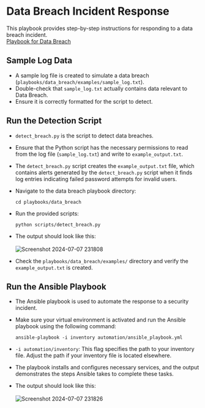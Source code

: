 # Data Breach Incident Response

This playbook provides step-by-step instructions for responding to a data breach incident.<br>
<a href="https://github.com/MenakaGodakanda/Security-Incident-Response-Playbooks/blob/main/playbooks/data_breach/playbook.md">Playbook for Data Breach</a>

## Sample Log Data

- A sample log file is created to simulate a data breach (`playbooks/data_breach/examples/sample_log.txt`).
- Double-check that `sample_log.txt` actually contains data relevant to Data Breach.
- Ensure it is correctly formatted for the script to detect.

## Run the Detection Script

- `detect_breach.py` is the script to detect data breaches.
- Ensure that the Python script has the necessary permissions to read from the log file (`sample_log.txt`) and write to `example_output.txt`.
- The `detect_breach.py` script creates the `example_output.txt` file, which contains alerts generated by the `detect_breach.py` script when it finds log entries indicating failed password attempts for invalid users.
- Navigate to the data breach playbook directory:
    ```
    cd playbooks/data_breach
    ```
- Run the provided scripts:
    ```
    python scripts/detect_breach.py
    ```
- The output should look like this:<br><br>
    ![Screenshot 2024-07-07 231808](https://github.com/MenakaGodakanda/Security-Incident-Response-Playbooks/assets/156875412/c887b8bd-2715-4207-ad61-6fc185b59261)

- Check the `playbooks/data_breach/examples/` directory and verify the `example_output.txt` is created.

## Run the Ansible Playbook
- The Ansible playbook is used to automate the response to a security incident.
- Make sure your virtual environment is activated and run the Ansible playbook using the following command:
    ```
    ansible-playbook -i inventory automation/ansible_playbook.yml
    ```
- `-i automation/inventory`: This flag specifies the path to your inventory file. Adjust the path if your inventory file is located elsewhere.

- The playbook installs and configures necessary services, and the output demonstrates the steps Ansible takes to complete these tasks.

- The output should look like this:<br><br>
    ![Screenshot 2024-07-07 231826](https://github.com/MenakaGodakanda/Security-Incident-Response-Playbooks/assets/156875412/fff649c6-4e42-462b-9ce4-a651ac3e7da9)

